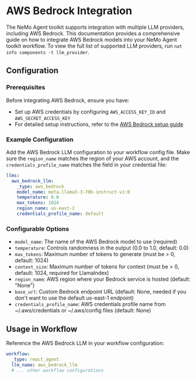 <!--
SPDX-FileCopyrightText: Copyright (c) 2025, NVIDIA CORPORATION & AFFILIATES. All rights reserved.
SPDX-License-Identifier: Apache-2.0

Licensed under the Apache License, Version 2.0 (the "License");
you may not use this file except in compliance with the License.
You may obtain a copy of the License at

http://www.apache.org/licenses/LICENSE-2.0

Unless required by applicable law or agreed to in writing, software
distributed under the License is distributed on an "AS IS" BASIS,
WITHOUT WARRANTIES OR CONDITIONS OF ANY KIND, either express or implied.
See the License for the specific language governing permissions and
limitations under the License.
-->

# AWS Bedrock Integration

The NeMo Agent toolkit supports integration with multiple LLM providers, including AWS Bedrock. This documentation provides a comprehensive guide on how to integrate AWS Bedrock models into your NeMo Agent toolkit workflow. To view the full list of supported LLM providers, run `nat info components -t llm_provider`.


## Configuration

### Prerequisites
Before integrating AWS Bedrock, ensure you have:
- Set up AWS credentials by configuring `AWS_ACCESS_KEY_ID` and `AWS_SECRET_ACCESS_KEY`
- For detailed setup instructions, refer to the [AWS Bedrock setup guide](https://docs.aws.amazon.com/bedrock/latest/userguide/setting-up.html)

### Example Configuration
Add the AWS Bedrock LLM configuration to your workflow config file. Make sure the `region_name` matches the region of your AWS account, and the `credentials_profile_name` matches the field in your credential file:

```yaml
llms:
  aws_bedrock_llm:
    _type: aws_bedrock
    model_name: meta.llama3-3-70b-instruct-v1:0
    temperature: 0.0
    max_tokens: 1024
    region_name: us-east-2
    credentials_profile_name: default
```

### Configurable Options
* `model_name`: The name of the AWS Bedrock model to use (required)
* `temperature`: Controls randomness in the output (0.0 to 1.0, default: 0.0)
* `max_tokens`: Maximum number of tokens to generate (must be > 0, default: 1024)
* `context_size`: Maximum number of tokens for context (must be > 0, default: 1024, required for LlamaIndex)
* `region_name`: AWS region where your Bedrock service is hosted (default: "None")
* `base_url`: Custom Bedrock endpoint URL (default: None, needed if you don't want to use the default us-east-1 endpoint)
* `credentials_profile_name`: AWS credentials profile name from ~/.aws/credentials or ~/.aws/config files (default: None)

## Usage in Workflow
Reference the AWS Bedrock LLM in your workflow configuration:

```yaml
workflow:
  _type: react_agent
  llm_name: aws_bedrock_llm
  # ... other workflow configurations
```
